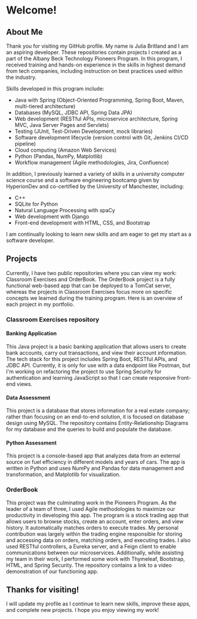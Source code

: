 
# Welcome!

## About Me

Thank you for visiting my GitHub profile. My name is Julia Britland and I am an aspiring developer. These repositories contain projects I created 
as a part of the Albany Beck Technology Pioneers Program. In this program, I received training and hands-on experience in the skills in highest 
demand from tech companies, including instruction on best practices used within the industry.

Skills developed in this program include:

- Java with Spring (Object-Oriented Programming, Spring Boot, Maven, multi-tiered architecture)
- Databases (MySQL, JDBC API, Spring Data JPA)
- Web development (RESTful APIs, microservice architecture, Spring MVC, Java Server Pages and Servlets)
- Testing (JUnit, Test-Driven Development, mock libraries)
- Software development lifecycle (version control with Git, Jenkins CI/CD pipeline)
- Cloud computing (Amazon Web Services)
- Python (Pandas, NumPy, Matplotlib)
- Workflow management (Agile methodologies, Jira, Confluence)

In addition, I previously learned a variety of skills in a university computer science course and a software engineering bootcamp given by 
HyperionDev and co-certified by the University of Manchester, including:

- C++
- SQLite for Python
- Natural Language Processing with spaCy
- Web development with Django
- Front-end development with HTML, CSS, and Bootstrap

I am continually looking to learn new skills and am eager to get my start as a software developer.

## Projects

Currently, I have two public repositories where you can view my work: Classroom Exercises and OrderBook. The OrderBook project is a fully functional 
web-based app that can be deployed to a TomCat server, whereas the projects in Classroom Exercises focus more on specific concepts we learned during the training program. Here is an overview of each project in my portfolio.

### Classroom Exercises repository

#### Banking Application 

This Java project is a basic banking application that allows users to create bank accounts, carry out transactions, and view their 
account information. The tech stack for this project includes Spring Boot, RESTful APIs, and JDBC API. Currently, it is only for use 
with a data endpoint like Postman, but I'm working on refactoring the project to use Spring Security for authentication and learning 
JavaScript so that I can create responsive front-end views.

#### Data Assessment

This project is a database that stores information for a real estate company; rather than focusing on an end-to-end solution, it is focused 
on database design using MySQL. The repository contains Entity-Relationship Diagrams for my database and the queries to build and populate 
the database.

#### Python Assessment

This project is a console-based app that analyzes data from an external source on fuel efficiency in different models and years of cars. 
The app is written in Python and uses NumPy and Pandas for data management and transformation, and Matplotlib for visualization.

### OrderBook

This project was the culminating work in the Pioneers Program. As the leader of a team of three, I used Agile methodologies to 
maximize our productivity in developing this app. The program is a stock trading app that allows users to browse stocks, create an 
account, enter orders, and view history. It automatically matches orders to execute trades. My personal contribution was largely within 
the trading engine responsible for storing and accessing data on orders, matching orders, and executing trades. I also used RESTful controllers, 
a Eureka server, and a Feign client to enable communications between our microservices. Additionally, while assisting my team in their work, 
I performed some work with Thymeleaf, Bootstrap, HTML, and Spring Security. The repository contains a link to a video demonstration of our 
functioning app.

## Thanks for visiting!

I will update my profile as I continue to learn new skills, improve these apps, and complete new projects. I hope you enjoy viewing my work!

